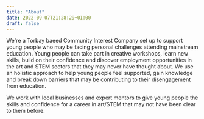 ```yaml
---
title: "About"
date: 2022-09-07T21:28:29+01:00
draft: false
---
```

We're a Torbay baeed Community Interest Company set up to support young people who may be facing personal challenges attending mainstream education. Young people can take part in creative workshops, learn new skills, build on their confidence and discover employment opportunities in the art and STEM sectors that they may never have thought about. We use an holistic approach to help young people feel supported, gain knowledge and break down barriers that may be contributing to their disengagement from education.

We work with local businesses and expert mentors to give young people the skills and confidence for a career in art/STEM that may not have been clear to them before. 
